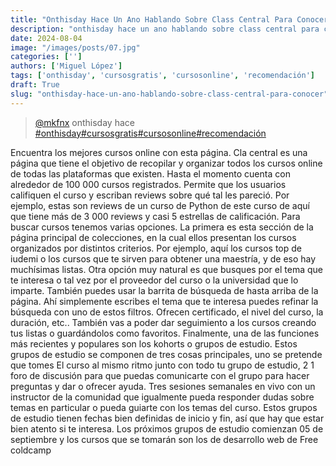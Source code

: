 ```yaml
---
title: "Onthisday Hace Un Ano Hablando Sobre Class Central Para Conocer"
description: "onthisday hace un ano hablando sobre class central para conocer"
date: 2024-08-04
image: "/images/posts/07.jpg"
categories: ['']
authors: ['Miguel López']
tags: ['onthisday', 'cursosgratis', 'cursosonline', 'recomendación']
draft: True
slug: "onthisday-hace-un-ano-hablando-sobre-class-central-para-conocer"
---
```


<blockquote class="tiktok-embed" cite="{https://www.tiktok.com/@mkfnx/video/7272859563857087750}" data-video-id="7272859563857087750" style="max-width: 605px;min-width: 325px;" > <section> <a target="_blank" title="@mkfnx" href="https://www.tiktok.com/@mkfnx?refer=embed">@mkfnx</a> onthisday hace  </section> <a title="onthisday" target="_blank" href="https://www.tiktok.com/tag/onthisday?refer=embed">#onthisday</a><a title="cursosgratis" target="_blank" href="https://www.tiktok.com/tag/cursosgratis?refer=embed">#cursosgratis</a><a title="cursosonline" target="_blank" href="https://www.tiktok.com/tag/cursosonline?refer=embed">#cursosonline</a><a title="recomendación" target="_blank" href="https://www.tiktok.com/tag/recomendación?refer=embed">#recomendación</a> </blockquote> <script async src="https://www.tiktok.com/embed.js"></script>

Encuentra los mejores cursos online con esta página. Cla central es una página que tiene el objetivo de recopilar y organizar todos los cursos online de todas las plataformas que existen. Hasta el momento cuenta con alrededor de 100 000 cursos registrados. Permite que los usuarios califiquen el curso y escriban reviews sobre qué tal les pareció. Por ejemplo, estas son reviews de un curso de Python de este curso de aquí que tiene más de 3 000 reviews y casi 5 estrellas de calificación. Para buscar cursos tenemos varias opciones. La primera es esta sección de la página principal de colecciones, en la cual ellos presentan los cursos organizados por distintos criterios. Por ejemplo, aquí los cursos top de iudemi o los cursos que te sirven para obtener una maestría, y de eso hay muchísimas listas. Otra opción muy natural es que busques por el tema que te interesa o tal vez por el proveedor del curso o la universidad que lo imparte. También puedes usar la barrita de búsqueda de hasta arriba de la página. Ahí simplemente escribes el tema que te interesa puedes refinar la búsqueda con uno de estos filtros. Ofrecen certificado, el nivel del curso, la duración, etc.. También vas a poder dar seguimiento a los cursos creando tus listas o guardándolos como favoritos. Finalmente, una de las funciones más recientes y populares son los kohorts o grupos de estudio. Estos grupos de estudio se componen de tres cosas principales, uno se pretende que tomes El curso al mismo ritmo junto con todo tu grupo de estudio, 2 1 foro de discusión para que puedas comunicarte con el grupo para hacer preguntas y dar o ofrecer ayuda. Tres sesiones semanales en vivo con un instructor de la comunidad que igualmente pueda responder dudas sobre temas en particular o pueda guiarte con los temas del curso. Estos grupos de estudio tienen fechas bien definidas de inicio y fin, así que hay que estar bien atento si te interesa. Los próximos grupos de estudio comienzan 05 de septiembre y los cursos que se tomarán son los de desarrollo web de Free coldcamp 
